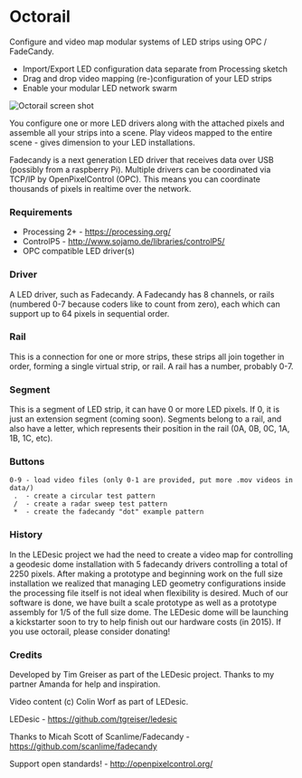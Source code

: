 # Octorail

Configure and video map modular systems of LED strips using OPC / FadeCandy.

* Import/Export LED configuration data separate from Processing sketch
* Drag and drop video mapping (re-)configuration of your LED strips
* Enable your modular LED network swarm

![Octorail screen shot](http://prim8.net/img/octorail_01.jpg)

You configure one or more LED drivers along with the attached pixels and assemble all your strips into a scene. Play videos mapped to the entire scene - gives dimension to your LED installations.

Fadecandy is a next generation LED driver that receives data over USB (possibly from a raspberry Pi). Multiple drivers can be coordinated via TCP/IP by OpenPixelControl (OPC). This means you can coordinate thousands of pixels in realtime over the network.

### Requirements
* Processing 2+ - https://processing.org/
* ControlP5 - http://www.sojamo.de/libraries/controlP5/
* OPC compatible LED driver(s)

### Driver
A LED driver, such as Fadecandy. A Fadecandy has 8 channels, or rails (numbered 0-7 because coders like to count from zero), each which can support up to 64 pixels in sequential order.


### Rail
This is a connection for one or more strips, these strips all join together in order, forming a single virtual strip, or rail. A rail has a number, probably 0-7.

### Segment
This is a segment of LED strip, it can have 0 or more LED pixels. If 0, it is just an extension segment (coming soon). Segments belong to a rail, and also have a letter, which represents their position in the rail (0A, 0B, 0C, 1A, 1B, 1C, etc).

### Buttons

    0-9 - load video files (only 0-1 are provided, put more .mov videos in data/)
     .  - create a circular test pattern
     /  - create a radar sweep test pattern
     *  - create the fadecandy "dot" example pattern

### History
In the LEDesic project we had the need to create a video map for controlling a geodesic dome installation with 5 fadecandy drivers controlling a total of 2250 pixels. After making a prototype and beginning work on the full size installation we realized that managing LED geometry configurations inside the processing file itself is not ideal when flexibility is desired. Much of our software is done, we have built a scale prototype as well as a prototype assembly for 1/5 of the full size dome. The LEDesic dome will be launching a kickstarter soon to try to help finish out our hardware costs (in 2015). If you use octorail, please consider donating!

### Credits

Developed by Tim Greiser as part of the LEDesic project. Thanks to my partner Amanda for help and inspiration.

Video content (c) Colin Worf as part of LEDesic.

LEDesic - https://github.com/tgreiser/ledesic

Thanks to Micah Scott of Scanlime/Fadecandy - https://github.com/scanlime/fadecandy

Support open standards! - http://openpixelcontrol.org/
